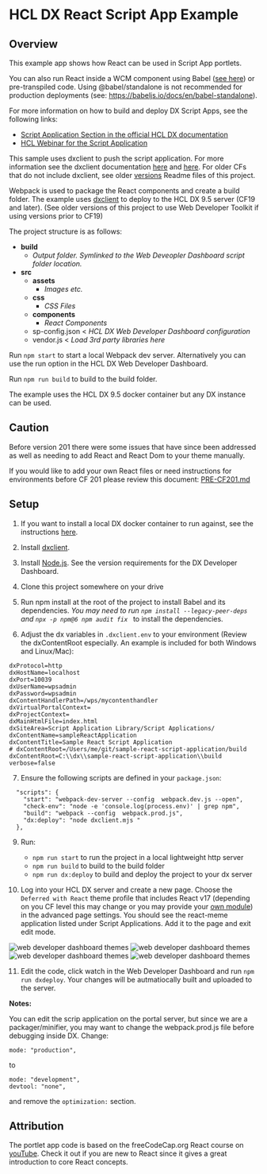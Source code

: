# HCL DX React Script App Example

## Overview

This example app shows how React can be used in Script App portlets.

You can also run React inside a WCM component using Babel ([see here](./babel-standalone.md)) or pre-transpiled code. Using @babel/standalone is not recommended for production deployments (see: https://babeljs.io/docs/en/babel-standalone).

For more information on how to build and deploy DX Script Apps, see the following links:

- [Script Application Section in the official HCL DX documentation](https://help.hcltechsw.com/digital-experience/8.5/script-portlet/script_portlet.html)
- [HCL Webinar for the Script Application](https://register.gotowebinar.com/register/7426671489876419343)

This sample uses dxclient to push the script application. For more information see the dxclient documentation [here](https://help.hcltechsw.com/digital-experience/9.5/containerization/dxclient.html) and [here](https://help.hcltechsw.com/digital-experience/9.5/containerization/scriptapplications.html#scriptapplications__section_um4_jqg_w4b). For older CFs that do not include dxclient, see older [versions](https://github.com/HCL-TECH-SOFTWARE/sample-react-script-application/releases/tag/v1.0) Readme files of this project.

Webpack is used to package the React components and create a build folder. The example uses [dxclient](https://help.hcltechsw.com/digital-experience/9.5/containerization/dxclient.html) to deploy to the HCL DX 9.5 server (CF19 and later). (See older versions of this project to use Web Developer Toolkit if using versions prior to CF19)

The project structure is as follows:

- **build**
  - _Output folder. Symlinked to the Web Deveopler Dashboard script folder location._
- **src**
  - **assets**
    - _Images etc._
  - **css**
    - _CSS Files_
  - **components**
    - _React Components_
  - sp-config.json < _HCL DX Web Developer Dashboard configuration_
  - vendor.js < _Load 3rd party libraries here_

Run `npm start` to start a local Webpack dev server. Alternatively you can use the run option in the HCL DX Web Developer Dashboard.

Run `npm run build` to build to the build folder.

The example uses the HCL DX 9.5 docker container but any DX instance can be used.

## Caution

Before version 201 there were some issues that have since been addressed as well as needing to add React and React Dom to your theme manually.

If you would like to add your own React files or need instructions for environments before CF 201 please review this document: [PRE-CF201.md](PRE-CF201.md)

## Setup

1. If you want to install a local DX docker container to run against, see the instructions [here](./docker.md).

2. Install [dxclient](https://help.hcltechsw.com/digital-experience/9.5/containerization/dxclient.html).

3. Install [Node.js](https://nodejs.org/en/download/). See the version requirements for the DX Developer Dashboard.

4. Clone this project somewhere on your drive

5. Run npm install at the root of the project to install Babel and its dependencies. _You may need to run `npm install --legacy-peer-deps` and `npx -p npm@6 npm audit fix `_ to install the dependencies.

6. Adjust the dx variables in `.dxclient.env` to your environment (Review the dxContentRoot especially. An example is included for both Windows and Linux/Mac):

```
dxProtocol=http
dxHostName=localhost
dxPort=10039
dxUserName=wpsadmin
dxPassword=wpsadmin
dxContentHandlerPath=/wps/mycontenthandler
dxVirtualPortalContext=
dxProjectContext=
dxMainHtmlFile=index.html
dxSiteArea=Script Application Library/Script Applications/
dxContentName=sampleReactApplication
dxContentTitle=Sample React Script Application
# dxContentRoot=/Users/me/git/sample-react-script-application/build
dxContentRoot=C:\\dx\\sample-react-script-application\\build
verbose=false
```

7. Ensure the following scripts are defined in your `package.json`:

```
  "scripts": {
    "start": "webpack-dev-server --config  webpack.dev.js --open",
    "check-env": "node -e 'console.log(process.env)' | grep npm",
    "build": "webpack --config  webpack.prod.js",
    "dx:deploy": "node dxclient.mjs "
  },
```

9. Run:

   - `npm run start` to run the project in a local lightweight http server
   - `npm run build` to build to the build folder
   - `npm run dx:deploy` to build and deploy the project to your dx server

10. Log into your HCL DX server and create a new page. Choose the `Deferred with React` theme profile that includes React v17 (depending on you CF level this may change or you may provide your [own module](PRE-CF201.md)) in the advanced page settings. You should see the react-meme application listed under Script Applications. Add it to the page and exit edit mode.

![web developer dashboard themes](./img/wdd-profile-1.png)
![web developer dashboard themes](./img/wdd-profile-2.png)
![web developer dashboard themes](./img/wdd-profile-3.png)
![web developer dashboard themes](./img/wdd-portlet-1.png)

11. Edit the code, click watch in the Web Developer Dashboard and run `npm run dxdeploy`. Your changes will be autmatiocally built and uploaded to the server.

**Notes:**

You can edit the scrip application on the portal server, but since we are a packager/minifier, you may want to change the webpack.prod.js file before debugging inside DX. Change:

    mode: "production",

to

    mode: "development",
    devtool: "none",

and remove the `optimization:` section.

## Attribution

The portlet app code is based on the freeCodeCap.org React course on [youTube](https://youtu.be/DLX62G4lc44). Check it out if you are new to React since it gives a great introduction to core React concepts.
